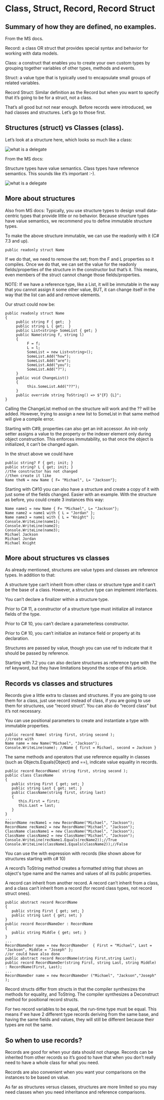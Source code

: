 # Class, Struct, Record, Record Struct

## Summary of how they are defined, no examples.

From the MS docs.

Record: a class OR struct that provides special syntax and behavior for working with data models.

Class: a construct that enables you to create your own custom types by grouping together variables of other types, methods and events.

Struct: a value type that is typically used to encapsulate small groups of related variables.

Record Struct: Similar definition as the Record but when you want to specify that it’s going to be for a struct, not a class.

That’s all good but not near enough. Before records were introduced, we had classes and structures. Let’s go to those first.


## Structures (struct) vs Classes (class).

Let’s look at a structure here, which looks so much like a class:

![what is a delegate](images/structure1.png)

From the MS docs:

Structure types have value semantics. Class types have reference semantics. This sounds like it’s important :-).


![what is a delegate](images/structure2.png)

## More about structures

Also from MS docs: Typically, you use structure types to design small data-centric types that provide little or no behavior. Because structure types have value semantics, we recommend you to define immutable structure types.

To make the above structure immutable, we can use the readonly with it (C# 7.3 and up).

`public readonly struct Name`

If we do that, we need to remove the set; from the F and L properties so it compiles. Once we do that, we can set the value for the readonly fields/properties of the structure in the constructor but that’s it. This means, even members of the struct cannot change those fields/properties.

NOTE: If we have a reference type, like a List, it will be immutable in the way that you cannot assign it some other value, BUT, it can change itself in the way that the list can add and remove elements.

Our struct could now be:

```
public readonly struct Name
{
     public string F { get;  }
     public string L { get;  }
     public List<string> SomeList { get; }
     public Name(string f, string l)
     {
          F = f;
          L = l;
          SomeList = new List<string>();
          SomeList.Add("how");
          SomeList.Add("are");
          SomeList.Add("you");
          SomeList.Add("?");
     }
     public void ChangeList()
     {
          this.SomeList.Add("??");
     }
     public override string ToString() => $"{F} {L}";
}
```
Calling the ChangeList method on the structure will work and the ?? will be added. However, trying to assign a new list to SomeList in that same method will give a compile error.

Starting with C#9, properties can also get an init accessor. An init-only setter assigns a value to the property or the indexer element only during object construction. This enforces immutability, so that once the object is initialized, it can’t be changed again.

In the struct above we could have

```
public string? F { get; init; }
public string? L { get; init; }
//the constructor has not changed
//then create it like
Name theN = new Name { F= "Michael", L= "Jackson"};
```
Starting with C#10 you can also have a structure and create a copy of it with just some of the fields changed. Easier with an example. With the structure as before, you could create 3 instances this way:

```
Name name1 = new Name { F= "Michael", L= "Jackson"};
Name name2 = name1 with { L = "Jordan" };
Name name3 = name1 with { L = "Knight" };
Console.WriteLine(name1);
Console.WriteLine(name2);
Console.WriteLine(name3);
Michael Jackson
Michael Jordan
Michael Knight
```
## More about structures vs classes

As already mentioned, structures are value types and classes are reference types. In addition to that:

A structure type can’t inherit from other class or structure type and it can’t be the base of a class. However, a structure type can implement interfaces.

You can’t declare a finalizer within a structure type.

Prior to C# 11, a constructor of a structure type must initialize all instance fields of the type.

Prior to C# 10, you can’t declare a parameterless constructor.

Prior to C# 10, you can’t initialize an instance field or property at its declaration.

Structures are passed by value, though you can use ref to indicate that it should be passed by reference.

Starting with 7.2 you can also declare structures as reference type with the ref keyword, but they have limitations beyond the scope of this article.

## Records vs classes and structures

Records give a little extra to classes and structures. If you are going to use them for a class, just use record instead of class, if you are going to use them for structures, use “record struct”. You can also do “record class” but it’s not necessary.

You can use positional parameters to create and instantiate a type with immutable properties.

```
public record Name( string first, string second );
//create with
Name name = new Name("Michael", "Jackson");
Console.WriteLine(name); //Name { first = Michael, second = Jackson }
```
The same methods and operators that use reference equality in classes (such as Objects.Equals(Object) and ==), indicate value equality in records.

```
public record RecordName( string first, string second );
public class ClassName
{
   public string First { get; set; }
   public string Last { get; set; }
   public ClassName(string first, string last)
   {
      this.First = first;
      this.Last = last;
   }
}
...
RecordName recName1 = new RecordName("Michael", "Jackson");
RecordName recName2 = new RecordName("Michael", "Jackson");
ClassName className1 = new ClassName("Michael", "Jackson");
ClassName className2 = new ClassName("Michael", "Jackson");
Console.WriteLine(recName1.Equals(recName2));//True
Console.WriteLine(className1.Equals(className2));//False
```
You can use the with expression with records (like shown above for structures starting with c# 10)

A record’s ToString method creates a formatted string that shows an object's type name and the names and values of all its public properties.

A record can inherit from another record. A record can’t inherit from a class, and a class can’t inherit from a record (for record class types, not record struct ones).

```
public abstract record RecordName
{
   public string First { get; set; }
   public string Last { get; set; }
}
public record RecordNameDer : RecordName
{
   public string Middle { get; set; }
}
...
RecordNameDer name = new RecordNameDer  { First = "Michael", Last = "Jackson", Middle = "Joseph" };
//or could have also done
public abstract record RecordName(string First,string Last);
public record RecordNameDer(string First, string Last, string Middle) : RecordName(First, Last);
...
RecordNameDer name = new RecordNameDer ("Michael", "Jackson","Joseph" );
```
Record structs differ from structs in that the compiler synthesizes the methods for equality, and ToString. The compiler synthesizes a Deconstruct method for positional record structs.

For two record variables to be equal, the run-time type must be equal. This means if we have 2 different type records deriving from the same base, and having the same fields and values, they will still be different because their types are not the same.

## So when to use records?

Records are good for when your data should not change. Records can be inherited from other records so it’s good to have that when you don’t really need to have a whole class for what you need.

Records are also convenient when you want your comparisons on the instances to be based on value.

As far as structures versus classes, structures are more limited so you may need classes when you need inheritance and reference comparisons.



